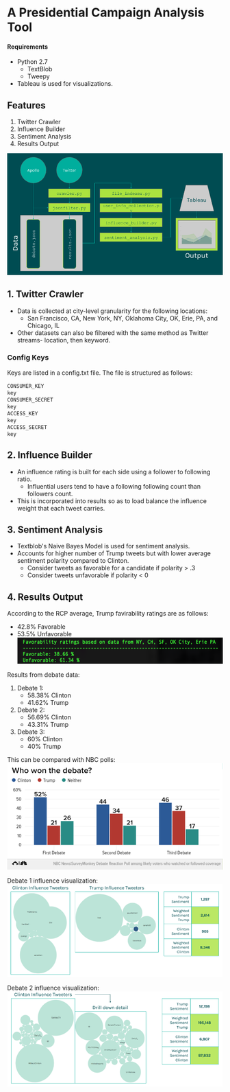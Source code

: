 # A Presidential Campaign Analysis Tool

#### Requirements
* Python 2.7
	* TextBlob
	* Tweepy
* Tableau is used for visualizations.

## Features
1. Twitter Crawler
2. Influence Builder
3. Sentiment Analysis
4. Results Output

![alt tag](https://raw.githubusercontent.com/eoghanmartin/SocialSensingProject/master/images/pipeline.png)

## 1. Twitter Crawler

* Data is collected at city-level granularity for the following locations:
	* San Francisco, CA, New York, NY, Oklahoma City, OK, Erie, PA, and Chicago, IL
* Other datasets can also be filtered with the same method as Twitter streams- location, then keyword.

### Config Keys

Keys are listed in a config.txt file. The file is structured as follows:
```
CONSUMER_KEY
key
CONSUMER_SECRET
key
ACCESS_KEY
key
ACCESS_SECRET
key
```

## 2. Influence Builder

* An influence rating is built for each side using a follower to following ratio.
	* Influential users tend to have a following following count than followers count.
* This is incorporated into results so as to load balance the influence weight that each tweet carries.

## 3. Sentiment Analysis

* Textblob's Naive Bayes Model is used for sentiment analysis.
* Accounts for higher number of Trump tweets but with lower average sentiment polarity compared to Clinton.
	* Consider tweets as favorable for a candidate if polarity > .3
	* Consider tweets unfavorable if polarity < 0

## 4. Results Output

According to the RCP average, Trump favirability ratings are as follows:
* 42.8% Favorable
* 53.5% Unfavorable
![alt tag](https://raw.githubusercontent.com/eoghanmartin/SocialSensingProject/master/images/favorability_trump.png)

Results from debate data:
1. Debate 1:
	* 58.38% Clinton
	* 41.62% Trump
2. Debate 2:
	* 56.69% Clinton
	* 43.31% Trump
3. Debate 3:
	* 60% Clinton
	* 40% Trump

This can be compared with NBC polls:
![alt tag](https://raw.githubusercontent.com/eoghanmartin/SocialSensingProject/master/images/NBC_polls.png)

Debate 1 influence visualization:
![alt tag](https://raw.githubusercontent.com/eoghanmartin/SocialSensingProject/master/images/D1_influence.png)

Debate 2 influence visualization:
![alt tag](https://raw.githubusercontent.com/eoghanmartin/SocialSensingProject/master/images/D2_influence.png)